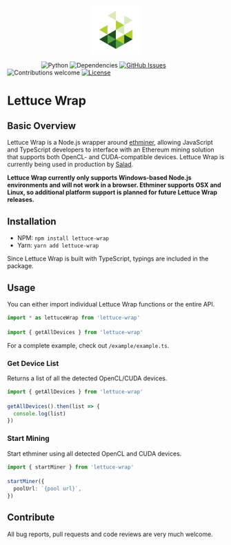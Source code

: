 <p align="center"><img width=22.5% src="media/salad-logo.png"></p>

&nbsp;&nbsp;&nbsp;&nbsp;&nbsp;&nbsp;&nbsp;&nbsp;&nbsp;&nbsp;&nbsp;&nbsp;&nbsp;&nbsp;&nbsp;&nbsp;&nbsp;&nbsp;&nbsp;
![Python](https://img.shields.io/badge/typescript-v3.3+-blue.svg)<!-- [![Build Status](https://travis-ci.org/anfederico/Clairvoyant.svg?branch=master)](https://travis-ci.org/anfederico/Clairvoyant) -->
![Dependencies](https://img.shields.io/badge/dependencies-up%20to%20date-brightgreen.svg)
[![GitHub Issues](https://img.shields.io/github/issues/SaladTechnologies/lettuce-wrap.svg)](https://github.com/SaladTechnologies/lettuce-wrap/issues)
![Contributions welcome](https://img.shields.io/badge/contributions-welcome-orange.svg)
[![License](https://img.shields.io/badge/license-MIT-blue.svg)](https://opensource.org/licenses/MIT)

# Lettuce Wrap

## Basic Overview

Lettuce Wrap is a Node.js wrapper around [ethminer](https://github.com/ethereum-mining/ethminer), allowing JavaScript and TypeScript developers to interface with an Ethereum mining solution that supports both OpenCL- and CUDA-compatible devices. Lettuce Wrap is currently being used in production by [Salad](salad.io).

**Lettuce Wrap currently only supports Windows-based Node.js environments and will not work in a browser. Ethminer supports OSX and Linux, so additional platform support is planned for future Lettuce Wrap releases.**

## Installation

- NPM: `npm install lettuce-wrap`
- Yarn: `yarn add lettuce-wrap`

Since Lettuce Wrap is built with TypeScript, typings are included in the package.

## Usage

You can either import individual Lettuce Wrap functions or the entire API.

```typescript
import * as lettuceWrap from 'lettuce-wrap'

import { getAllDevices } from 'lettuce-wrap'
```

For a complete example, check out `/example/example.ts`.

### Get Device List

Returns a list of all the detected OpenCL/CUDA devices.

```typescript
import { getAllDevices } from 'lettuce-wrap'

getAllDevices().then(list => {
  console.log(list)
})
```

### Start Mining

Start ethminer using all detected OpenCL and CUDA devices.

```typescript
import { startMiner } from 'lettuce-wrap'

startMiner({
  poolUrl: `{pool url}`,
})
```

## Contribute

All bug reports, pull requests and code reviews are very much welcome.
